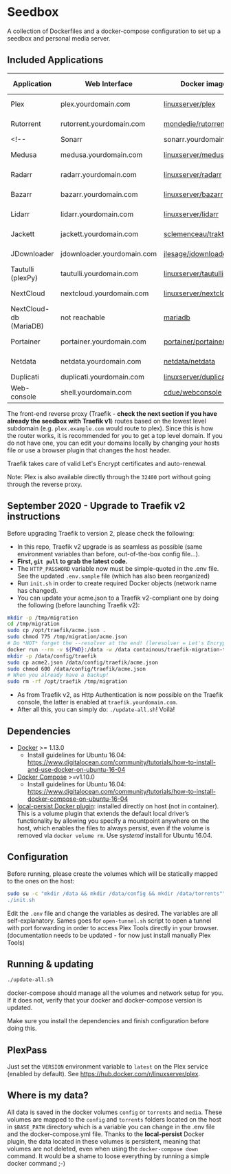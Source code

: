 # Seedbox

A collection of Dockerfiles and a docker-compose configuration to set up a
seedbox and personal media server.

## Included Applications

| Application          | Web Interface              | Docker image                                                           | Version (image tag) | Notes               |
-----------------------|----------------------------|------------------------------------------------------------------------|-------------------------|---------------------|
| Plex                 | plex.yourdomain.com        | [linuxserver/plex](https://hub.docker.com/r/linuxserver/plex)          | *latest*                | Media Streaming     |
| Rutorrent            | rutorrent.yourdomain.com   | [mondedie/rutorrent](https://hub.docker.com/r/mondedie/rutorrent)      | *latest*                | Torrents downloader |
<!-- | Sonarr               | sonarr.yourdomain.com      | [linuxserver/sonarr](https://hub.docker.com/r/linuxserver/sonarr)      | *preview*               | TV Shows monitor    | -->
| Medusa               | medusa.yourdomain.com      | [linuxserver/medusa](https://hub.docker.com/r/linuxserver/medusa)      | *preview*               | TV Shows monitor    |
| Radarr               | radarr.yourdomain.com      | [linuxserver/radarr](https://hub.docker.com/r/linuxserver/radarr)      | *nightly*                | Movies monitor      |
| Bazarr               | bazarr.yourdomain.com      | [linuxserver/bazarr](https://hub.docker.com/r/linuxserver/bazarr)      | *latest*                | Subtitles monitor   |
| Lidarr               | lidarr.yourdomain.com      | [linuxserver/lidarr](https://hub.docker.com/r/linuxserver/lidarr)      | *preview*               | Music monitor       |
| Jackett              | jackett.yourdomain.com     | [sclemenceau/trakttoplex](https://hub.docker.com/r/sclemenceau/docker-jackett)    | *cloudproxy*      | Tracker indexer     |
| JDownloader          | jdownloader.yourdomain.com | [jlesage/jdownloader-2](https://hub.docker.com/r/jlesage/jdownloader-2)| *latest*                | Direct downloader   |
| Tautulli (plexPy)    | tautulli.yourdomain.com    | [linuxserver/tautulli](https://hub.docker.com/r/linuxserver/tautulli)  | *latest*                | Plex stats and admin|
| NextCloud            | nextcloud.yourdomain.com   | [linuxserver/nextcloud](https://hub.docker.com/r/linuxserver/nextcloud)| *latest*                | Files management    |
| NextCloud-db (MariaDB) | not reachable   | [mariadb](https://hub.docker.com/r/_/mariadb)  | *10*                | DB for Nextcloud    |
| Portainer            | portainer.yourdomain.com   | [portainer/portainer](https://hub.docker.com/r/portainer/portainer)    | *latest*                | Container management|
| Netdata              | netdata.yourdomain.com     | [netdata/netdata](https://hub.docker.com/r/netdata/netdata)            | *latest*                | Server monitoring   |
| Duplicati            | duplicati.yourdomain.com   | [linuxserver/duplicati](https://hub.docker.com/r/linuxserver/duplicati)| *latest*                | Backups             |
| Web-console          | shell.yourdomain.com       | [cdue/webconsole](https://hub.docker.com/r/cdue/webconsole)            | *latest*               | TV Shows monitor    |

The front-end reverse proxy (Traefik - **check the next section if you have already the seedbox with Traefik v1**) routes based on the lowest level subdomain
 (e.g. `plex.example.com` would route to plex). Since this is how the router
works, it is recommended for you to get a top level domain. If you do not have
one, you can edit your domains locally by changing your hosts file or use a
browser plugin that changes the host header.

Traefik takes care of valid Let's Encrypt certificates and auto-renewal.

Note: Plex is also available directly through the `32400` port without going
through the reverse proxy.

## September 2020 - Upgrade to Traefik v2 instructions

Before upgrading Traefik to version 2, please check the following:

- In this repo, Traefik v2 upgrade is as seamless as possible (same environment variables than before, out-of-the-box config file...).
- **First, ``git pull`` to grab the latest code.**
- The ``HTTP_PASSWORD`` variable now must be simple-quoted in the .env file. See the updated ``.env.sample`` file (which has also been reorganized)
- Run ``init.sh`` in order to create required Docker objects (network name has changed).
- You can update your acme.json to a Traefik v2-compliant one by doing the following (before launching Traefik v2):

```sh
mkdir -p /tmp/migration
cd /tmp/migration
sudo cp /opt/traefik/acme.json .
sudo chmod 775 /tmp/migration/acme.json
# Do *NOT* forget the --resolver at the end! (leresolver = Let's Encrypt resolver, see traefik/traefik.yml)
docker run --rm -v ${PWD}:/data -w /data containous/traefik-migration-tool acme -i acme.json -o acme2.json --resolver leresolver
mkdir -p /data/config/traefik
sudo cp acme2.json /data/config/traefik/acme.json
sudo chmod 600 /data/config/traefik/acme.json
# When you already have a backup!
sudo rm -rf /opt/traefik /tmp/migration
```

- As from Traefik v2, as Http Authentication is now possible on the Traefik console, the latter is enabled at ``traefik.yourdomain.com``.
- After all this, you can simply do: ``./update-all.sh``! Voilà!

## Dependencies

- [Docker](https://github.com/docker/docker) >= 1.13.0
    + Install guidelines for Ubuntu 16.04: https://www.digitalocean.com/community/tutorials/how-to-install-and-use-docker-on-ubuntu-16-04
- [Docker Compose](https://github.com/docker/compose) >=v1.10.0
    + Install guidelines for Ubuntu 16.04: https://www.digitalocean.com/community/tutorials/how-to-install-docker-compose-on-ubuntu-16-04
- [local-persist Docker plugin](https://github.com/CWSpear/local-persist): installed directly on host (not in container). This is a volume plugin that extends the default local driver’s functionality by allowing you specify a mountpoint anywhere on the host, which enables the files to always persist, even if the volume is removed via `docker volume rm`. Use *systemd* install for Ubuntu 16.04.

## Configuration

Before running, please create the volumes which will be statically mapped to the ones on the host:

```sh
sudo su -c "mkdir /data && mkdir /data/config && mkdir /data/torrents""
./init.sh
```

Edit the `.env` file and change the variables as desired.
The variables are all self-explanatory.
Sames goes for `open-tunnel.sh` script to open a tunnel with port forwarding in order to access Plex Tools directly in your browser. (documentation needs to be updated - for now just install manually Plex Tools)

## Running & updating

```sh
./update-all.sh
```

docker-compose should manage all the volumes and network setup for you. If it
does not, verify that your docker and docker-compose version is updated.

Make sure you install the dependencies and finish configuration before doing
this.

## PlexPass

Just set the `VERSION` environment variable to `latest` on the Plex service (enabled by default).
See https://hub.docker.com/r/linuxserver/plex.

## Where is my data?

All data is saved in the docker volumes `config` or `torrents` and `media`.
These volumes are mapped to the `config` and `torrents` folders located on the host in `$BASE_PATH` directory which is a variable you can change in the .env file and the docker-compose.yml file.
Thanks to the **local-persist** Docker plugin, the data located in these volumes is persistent, meaning that volumes are not deleted, even when using the ```docker-compose down``` command. It would be a shame to loose everything by running a simple docker command ;-)
